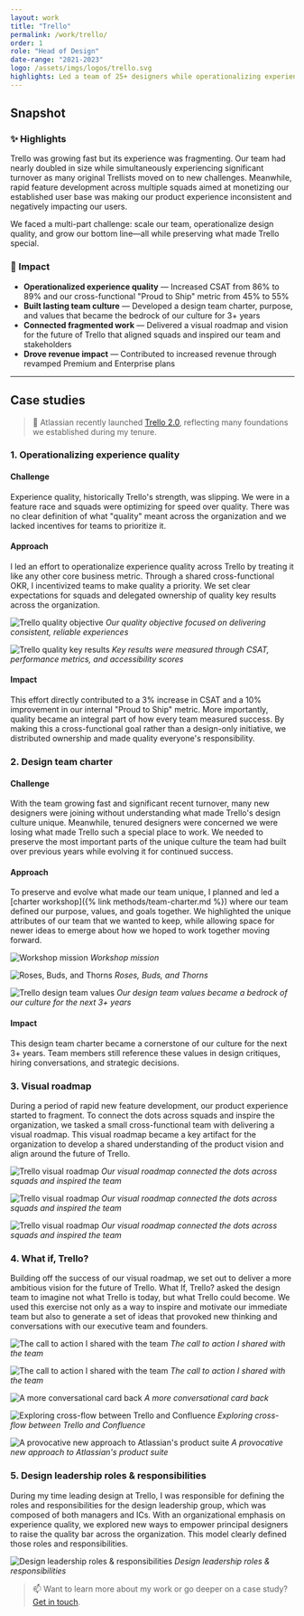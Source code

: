 ```yaml
---
layout: work
title: "Trello"
permalink: /work/trello/
order: 1
role: "Head of Design"
date-range: "2021-2023"
logo: /assets/imgs/logos/trello.svg
highlights: Led a team of 25+ designers while operationalizing experience quality across the organization.
---
```


## Snapshot
### ✨ Highlights
Trello was growing fast but its experience was fragmenting. Our team had nearly doubled in size while simultaneously experiencing significant turnover as many original Trellists moved on to new challenges. Meanwhile, rapid feature development across multiple squads aimed at monetizing our established user base was making our product experience inconsistent and negatively impacting our users.

We faced a multi-part challenge: scale our team, operationalize design quality, and grow our bottom line—all while preserving what made Trello special.
### 🎯 Impact
- **Operationalized experience quality** — Increased CSAT from 86% to 89% and our cross-functional "Proud to Ship" metric from 45% to 55%
- **Built lasting team culture** — Developed a design team charter, purpose, and values that became the bedrock of our culture for 3+ years
- **Connected fragmented work** — Delivered a visual roadmap and vision for the future of Trello that aligned squads and inspired our team and stakeholders
- **Drove revenue impact** — Contributed to increased revenue through revamped Premium and Enterprise plans

---

## Case studies

> 📢 Atlassian recently launched [Trello 2.0](https://www.atlassian.com/blog/trello), reflecting many foundations we established during my tenure.

### 1. Operationalizing experience quality

#### Challenge
Experience quality, historically Trello's strength, was slipping. We were in a feature race and squads were optimizing for speed over quality. There was no clear definition of what "quality" meant across the organization and we lacked incentives for teams to prioritize it.

#### Approach
I led an effort to operationalize experience quality across Trello by treating it like any other core business metric. Through a shared cross-functional OKR, I incentivized teams to make quality a priority. We set clear expectations for squads and delegated ownership of quality key results across the organization.

![Trello quality objective](/assets/work/trello/Trello02.png)
*Our quality objective focused on delivering consistent, reliable experiences*

![Trello quality key results](/assets/work/trello/Trello03.png)
*Key results were measured through CSAT, performance metrics, and accessibility scores*

#### Impact
This effort directly contributed to a 3% increase in CSAT and a 10% improvement in our internal "Proud to Ship" metric. More importantly, quality became an integral part of how every team measured success. By making this a cross-functional goal rather than a design-only initiative, we distributed ownership and made quality everyone's responsibility.

### 2. Design team charter

#### Challenge
With the team growing fast and significant recent turnover, many new designers were joining without understanding what made Trello's design culture unique. Meanwhile, tenured designers were concerned we were losing what made Trello such a special place to work. We needed to preserve the most important parts of the unique culture the team had built over previous years while evolving it for continued success.

#### Approach
To preserve and evolve what made our team unique, I planned and led a [charter workshop]({% link methods/team-charter.md %}) where our team defined our purpose, values, and goals together. We highlighted the unique attributes of our team that we wanted to keep, while allowing space for newer ideas to emerge about how we hoped to work together moving forward.

![Workshop mission](/assets/work/charter-workshop/01.png)
*Workshop mission*

![Roses, Buds, and Thorns](/assets/work/charter-workshop/03.png)
*Roses, Buds, and Thorns*

![Trello design team values](/assets/work/trello/Trello05.png)
*Our design team values became a bedrock of our culture for the next 3+ years*

#### Impact
This design team charter became a cornerstone of our culture for the next 3+ years. Team members still reference these values in design critiques, hiring conversations, and strategic decisions.

### 3. Visual roadmap
During a period of rapid new feature development, our product experience started to fragment. To connect the dots across squads and inspire the organization, we tasked a small cross-functional team with delivering a visual roadmap. This visual roadmap became a key artifact for the organization to develop a shared understanding of the product vision and align around the future of Trello.

![Trello visual roadmap](/assets/work/trello/Trello06.png)
*Our visual roadmap connected the dots across squads and inspired the team*

![Trello visual roadmap](/assets/work/trello/Trello07.png)
*Our visual roadmap connected the dots across squads and inspired the team*

![Trello visual roadmap](/assets/work/trello/Trello08.png)
*Our visual roadmap connected the dots across squads and inspired the team*

### 4. What if, Trello?
Building off the success of our visual roadmap, we set out to deliver a more ambitious vision for the future of Trello. What If, Trello? asked the design team to imagine not what Trello is today, but what Trello could become. We used this exercise not only as a way to inspire and motivate our immediate team but also to generate a set of ideas that provoked new thinking and conversations with our executive team and founders.

![The call to action I shared with the team](/assets/work/trello/Trello09.png)
*The call to action I shared with the team*

![The call to action I shared with the team](/assets/work/trello/Trello10.png)
*The call to action I shared with the team*

![A more conversational card back](/assets/work/trello/Trello11.png)
*A more conversational card back*

![Exploring cross-flow between Trello and Confluence](/assets/work/trello/Trello12.png)
*Exploring cross-flow between Trello and Confluence*

![A provocative new approach to Atlassian's product suite](/assets/work/trello/Trello13.png)
*A provocative new approach to Atlassian's product suite*

### 5. Design leadership roles & responsibilities
During my time leading design at Trello, I was responsible for defining the roles and responsibilities for the design leadership group, which was composed of both managers and ICs. With an organizational emphasis on experience quality, we explored new ways to empower principal designers to raise the quality bar across the organization. This model clearly defined those roles and responsibilities.

![Design leadership roles & responsibilities](/assets/work/trello/Trello14.png)
*Design leadership roles & responsibilities*

> 📫 Want to learn more about my work or go deeper on a case study? [Get in touch](https://linkedin.com/in/liamgreig).

